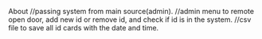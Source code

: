 About
//passing system from main source(admin). 
//admin menu to remote open door, add new id or remove id, and check if id is in the system. 
//csv file to save all id cards with the date and time.
